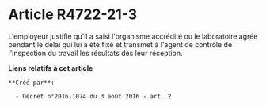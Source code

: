 # Article R4722-21-3

L'employeur  justifie qu'il a saisi l'organisme accrédité ou le laboratoire agréé  pendant le délai qui lui a été fixé et
transmet à l'agent de contrôle de  l'inspection du travail les résultats dès leur réception.

**Liens relatifs à cet article**

	**Créé par**:

	  - Décret n°2016-1074 du 3 août 2016 - art. 2
